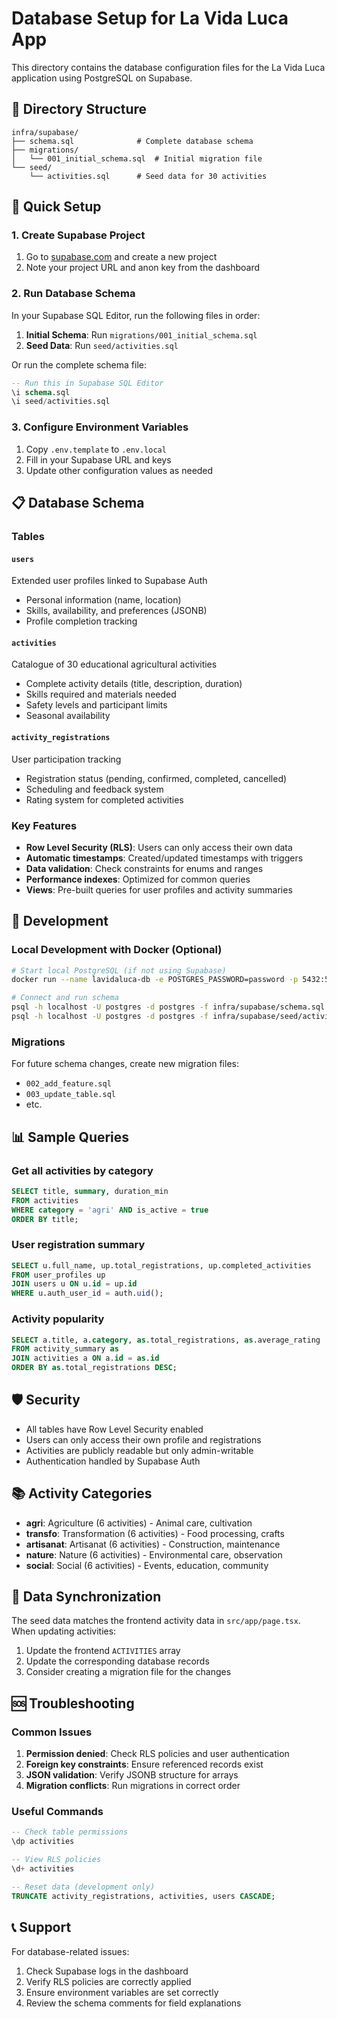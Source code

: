 # Database Setup for La Vida Luca App

This directory contains the database configuration files for the La Vida Luca application using PostgreSQL on Supabase.

## 📁 Directory Structure

```
infra/supabase/
├── schema.sql              # Complete database schema
├── migrations/
│   └── 001_initial_schema.sql  # Initial migration file
└── seed/
    └── activities.sql      # Seed data for 30 activities
```

## 🚀 Quick Setup

### 1. Create Supabase Project
1. Go to [supabase.com](https://supabase.com) and create a new project
2. Note your project URL and anon key from the dashboard

### 2. Run Database Schema
In your Supabase SQL Editor, run the following files in order:

1. **Initial Schema**: Run `migrations/001_initial_schema.sql`
2. **Seed Data**: Run `seed/activities.sql`

Or run the complete schema file:
```sql
-- Run this in Supabase SQL Editor
\i schema.sql
\i seed/activities.sql
```

### 3. Configure Environment Variables
1. Copy `.env.template` to `.env.local`
2. Fill in your Supabase URL and keys
3. Update other configuration values as needed

## 📋 Database Schema

### Tables

#### `users`
Extended user profiles linked to Supabase Auth
- Personal information (name, location)
- Skills, availability, and preferences (JSONB)
- Profile completion tracking

#### `activities`
Catalogue of 30 educational agricultural activities
- Complete activity details (title, description, duration)
- Skills required and materials needed
- Safety levels and participant limits
- Seasonal availability

#### `activity_registrations`
User participation tracking
- Registration status (pending, confirmed, completed, cancelled)
- Scheduling and feedback system
- Rating system for completed activities

### Key Features

- **Row Level Security (RLS)**: Users can only access their own data
- **Automatic timestamps**: Created/updated timestamps with triggers
- **Data validation**: Check constraints for enums and ranges
- **Performance indexes**: Optimized for common queries
- **Views**: Pre-built queries for user profiles and activity summaries

## 🔧 Development

### Local Development with Docker (Optional)
```bash
# Start local PostgreSQL (if not using Supabase)
docker run --name lavidaluca-db -e POSTGRES_PASSWORD=password -p 5432:5432 -d postgres:15

# Connect and run schema
psql -h localhost -U postgres -d postgres -f infra/supabase/schema.sql
psql -h localhost -U postgres -d postgres -f infra/supabase/seed/activities.sql
```

### Migrations
For future schema changes, create new migration files:
- `002_add_feature.sql`
- `003_update_table.sql`
- etc.

## 📊 Sample Queries

### Get all activities by category
```sql
SELECT title, summary, duration_min 
FROM activities 
WHERE category = 'agri' AND is_active = true
ORDER BY title;
```

### User registration summary
```sql
SELECT u.full_name, up.total_registrations, up.completed_activities
FROM user_profiles up
JOIN users u ON u.id = up.id
WHERE u.auth_user_id = auth.uid();
```

### Activity popularity
```sql
SELECT a.title, a.category, as.total_registrations, as.average_rating
FROM activity_summary as
JOIN activities a ON a.id = as.id
ORDER BY as.total_registrations DESC;
```

## 🛡️ Security

- All tables have Row Level Security enabled
- Users can only access their own profile and registrations
- Activities are publicly readable but only admin-writable
- Authentication handled by Supabase Auth

## 📚 Activity Categories

- **agri**: Agriculture (6 activities) - Animal care, cultivation
- **transfo**: Transformation (6 activities) - Food processing, crafts
- **artisanat**: Artisanat (6 activities) - Construction, maintenance
- **nature**: Nature (6 activities) - Environmental care, observation
- **social**: Social (6 activities) - Events, education, community

## 🔄 Data Synchronization

The seed data matches the frontend activity data in `src/app/page.tsx`. When updating activities:

1. Update the frontend `ACTIVITIES` array
2. Update the corresponding database records
3. Consider creating a migration file for the changes

## 🆘 Troubleshooting

### Common Issues

1. **Permission denied**: Check RLS policies and user authentication
2. **Foreign key constraints**: Ensure referenced records exist
3. **JSON validation**: Verify JSONB structure for arrays
4. **Migration conflicts**: Run migrations in correct order

### Useful Commands

```sql
-- Check table permissions
\dp activities

-- View RLS policies
\d+ activities

-- Reset data (development only)
TRUNCATE activity_registrations, activities, users CASCADE;
```

## 📞 Support

For database-related issues:
1. Check Supabase logs in the dashboard
2. Verify RLS policies are correctly applied
3. Ensure environment variables are set correctly
4. Review the schema comments for field explanations